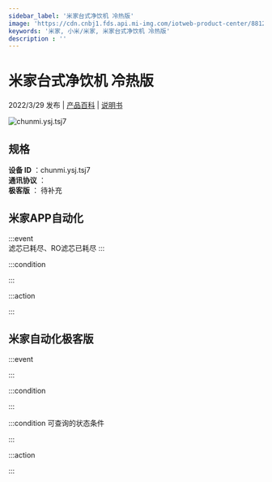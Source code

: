 ```yaml
---
sidebar_label: '米家台式净饮机 冷热版'
image: 'https://cdn.cnbj1.fds.api.mi-img.com/iotweb-product-center/88126f4bd1731ff181e11921f610d554_1632898721438.png?GalaxyAccessKeyId=AKVGLQWBOVIRQ3XLEW&Expires=9223372036854775807&Signature=gxegjkIy4erhxGNnDWg2PpBFt7A='
keywords: '米家, 小米/米家, 米家台式净饮机 冷热版'
description : ''
---
```

# 米家台式净饮机 冷热版

2022/3/29 发布 | [产品百科](https://home.mi.com/webapp/content/baike/product/index.html?model=chunmi.ysj.tsj7/) | [说明书](https://home.mi.com/views/introduction.html?model=chunmi.ysj.tsj7&region=cn)

![chunmi.ysj.tsj7](https://cdn.cnbj1.fds.api.mi-img.com/iotweb-product-center/88126f4bd1731ff181e11921f610d554_1632898721438.png?GalaxyAccessKeyId=AKVGLQWBOVIRQ3XLEW&Expires=9223372036854775807&Signature=gxegjkIy4erhxGNnDWg2PpBFt7A=)

## 规格  
> 
**设备 ID** ：chunmi.ysj.tsj7  
**通讯协议** ：  
**极客版**  ： 待补充 


## 米家APP自动化  

:::event  
滤芯已耗尽、RO滤芯已耗尽
:::

:::condition  

:::

:::action   

:::

## 米家自动化极客版  

:::event  

:::

:::condition  

:::

:::condition 可查询的状态条件  

:::

:::action  

:::

        
